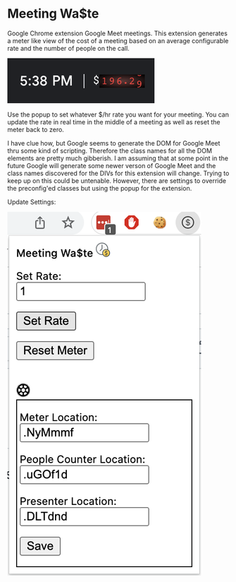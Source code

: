 # Meeting Wa$te
Google Chrome extension Google Meet meetings. This extension generates a meter like view of the cost of a meeting based on an average configurable rate and the number of people on the call.


![alt text](https://github.com/manleyn/meeting-waste/blob/main/misc/meterExample.png)

Use the popup to set whatever $/hr rate you want for your meeting. You can update the rate in real time in the middle of a meeting as well as reset the meter back to zero.

I have clue how, but Google seems to generate the DOM for Google Meet thru some kind of scripting. Therefore the class names for all the DOM elements are pretty much gibberish. I am assuming that at some point in the future Google will generate some newer verson of Google Meet and the class names discovered for the DIVs for this extension will change. Trying to keep up on this could be untenable. However, there are settings to override the preconfig'ed classes but using the popup for the extension.

Update Settings:

![alt text](https://github.com/manleyn/meeting-waste/blob/main/misc/settings-view.png)
